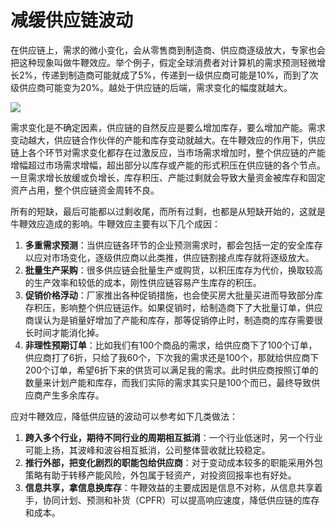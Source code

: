 # 减缓供应链波动

在供应链上，需求的微小变化，会从零售商到制造商、供应商逐级放大，专家也会把这种现象叫做牛鞭效应。举个例子，假定全球消费者对计算机的需求预测轻微增长2%，传递到制造商可能就成了5%，传递到一级供应商可能是10%，而到了次级供应商可能变为20%。越处于供应链的后端，需求变化的幅度就越大。

![](https://s3.bmp.ovh/imgs/2022/09/04/e25f3da51481f25f.png)

需求变化是不确定因素，供应链的自然反应是要么增加库存，要么增加产能。需求变动越大，供应链合作伙伴的产能和库存变动就越大。在牛鞭效应的作用下，供应链上各个环节对需求变化都存在过激反应，当市场需求增加时，整个供应链的产能增幅超过市场需求增幅，超出部分以库存或产能的形式积压在供应链的各个节点。一旦需求增长放缓或负增长，库存积压、产能过剩就会导致大量资金被库存和固定资产占用，整个供应链资金周转不良。

所有的短缺，最后可能都以过剩收尾，而所有过剩，也都是从短缺开始的，这就是牛鞭效应造成的影响。牛鞭效应主要有以下几个成因：
1. **多重需求预测**：当供应链各环节的企业预测需求时，都会包括一定的安全库存以应对市场变化，逐级供应商以此类推，供应链割接点库存就将逐级放大。
2. **批量生产采购**：很多供应链会批量生产或购货，以积压库存为代价，换取较高的生产效率和较低的成本，刚性供应链容易产生库存的积压。
3. **促销价格浮动**：厂家推出各种促销措施，也会使买房大批量买进而导致部分库存积压，影响整个供应链运作。如果促销时，给制造商下了大批量订单，供应商误认为是销量好增加了产能和库存，那等促销停止时，制造商的库存需要很长时间才能消化掉。
4. **非理性预期订单**：比如我们有100个商品的需求，给供应商下了100个订单，供应商打了6折，只给了我60个，下次我的需求还是100个，那就给供应商下200个订单，希望6折下来的供货可以满足我的需求。此时供应商按照订单的数量来计划产能和库存，而我们实际的需求其实只是100个而已，最终导致供应商产生多余库存。

应对牛鞭效应，降低供应链的波动可以参考如下几类做法：
1. **跨入多个行业，期待不同行业的周期相互抵消**：一个行业低迷时，另一个行业可能上扬，其波峰和波谷相互抵消，公司整体营收就比较稳定。
2. **推行外部，把变化剧烈的职能包给供应商**：对于变动成本较多的职能采用外包策略有助于转移产能风险，外包属于轻资产，对投资回报率也有好处。
3. **信息共享，拿信息换库存**：牛鞭效益的主要成因是信息不对称，从信息共享着手，协同计划、预测和补货（CPFR）可以提高响应速度，降低供应链的库存和成本。